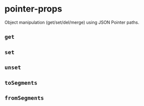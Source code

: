 # pointer-props

Object manipulation (get/set/del/merge) using JSON Pointer paths.

## `get`

## `set`

## `unset`

## `toSegments`

## `fromSegments`
